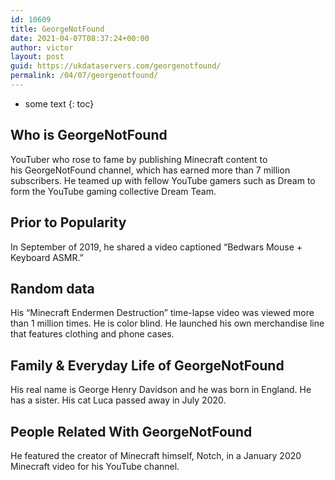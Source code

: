 ```yaml
---
id: 10609
title: GeorgeNotFound
date: 2021-04-07T08:37:24+00:00
author: victor
layout: post
guid: https://ukdataservers.com/georgenotfound/
permalink: /04/07/georgenotfound/
---
```


* some text
{: toc}


## Who is GeorgeNotFound



YouTuber who rose to fame by publishing Minecraft content to his GeorgeNotFound channel, which has earned more than 7 million subscribers. He teamed up with fellow YouTube gamers such as Dream to form the YouTube gaming collective Dream Team. 

                
                
                
## Prior to Popularity



In September of 2019, he shared a video captioned &#8220;Bedwars Mouse + Keyboard ASMR.&#8221;

                
                
                
## Random data



His &#8220;Minecraft Endermen Destruction&#8221; time-lapse video was viewed more than 1 million times. He is color blind. He launched his own merchandise line that features clothing and phone cases. 

                
                
                
## Family & Everyday Life of GeorgeNotFound



His real name is George Henry Davidson and he was born in England. He has a sister. His cat Luca passed away in July 2020.

                
                
                
## People Related With GeorgeNotFound



He featured the creator of Minecraft himself, Notch, in a January 2020 Minecraft video for his YouTube channel. 

                
              
            
          
          
          